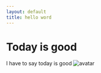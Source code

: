 ```yaml
---
layout: default
title: hello word
---
```

# Today is good
I have to say today is good
![avatar](https://photos.app.goo.gl/roSkt8mjxWQ3qzQy9)
